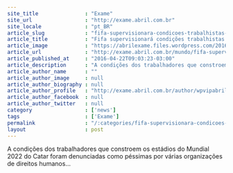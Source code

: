 ```yaml
---
site_title               : "Exame"
site_url                 : "http://exame.abril.com.br"
site_locale              : "pt_BR"
article_slug             : "fifa-supervisionara-condicoes-trabalhistas-na-copa-do-catar"
article_title            : "Fifa supervisionará condições trabalhistas na Copa do Catar"
article_image            : "https://abrilexame.files.wordpress.com/2016/09/size_960_16_9_fifa-ira-supervisionar-condicoes-trabalhistas-na-copa-do-catar-apos-denuncias-sobre-falta-de-direitos.jpg?quality=70&strip=all&w=960"
article_url              : "http://exame.abril.com.br/mundo/fifa-supervisionara-condicoes-trabalhistas-na-copa-do-catar/"
article_published_at     : "2016-04-22T09:03:23-03:00"
article_description      : "A condições dos trabalhadores que constroem os estádios do Mundial 2022 do Catar foram denunciadas como péssimas por várias organizações de direitos humanos..."
article_author_name      : ""
article_author_image     : null
article_author_biography : null
article_author_profile   : "http://exame.abril.com.br/author/wpvipabril/"
article_author_facebook  : null
article_author_twitter   : null
category                 : ['news']
tags                     : ['Exame']
permalink                : "/:categories/fifa-supervisionara-condicoes-trabalhistas-na-copa-do-catar/"
layout                   : post
---
```


A condições dos trabalhadores que constroem os estádios do Mundial 2022 do Catar foram denunciadas como péssimas por várias organizações de direitos humanos...
